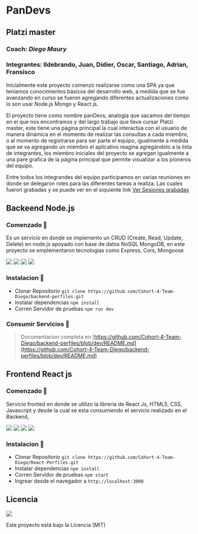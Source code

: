 # PanDevs
## Platzi master
### Coach: *Diego Maury*
### Integrantes: Ildebrando, Juan, Didier, Oscar, Santiago, Adrian, Fransisco


Inicialmente este proyecto comenzó realizarse como una SPA ya que teníamos conocimientos básicos del desarrollo web, a medida que se fue avanzando en curso se fueron agregando diferentes actualizaciones como lo son usar Node.js Mongo y React js. 

El proyecto tiene como nombre panDevs, analogía que sacamos del tiempo en el que nos encontramos y del largo trabajo que lleva cursar Platzi master, este tiene una página principal la cual interactúa con el usuario de manera dinámica en el momento de realizar las consultas a cada miembro, o al momento de registrarse para ser parte el equipo, igualmente a medida que se va agregando un miembro el aplicativo reagina agregándolo a la lista de integrantes, los miembro iniciales del proyecto se agregan igualmente a una pare grafica de la página principal que permite visualizar a los pioneros del equipo.

Entre todos los  integrandes del equipo participamos en varias reuniones en donde se delegaron roles para las diferentes tareas a realiza.
Las cuales fueron grabadas y se puede ver en el siquiente link [Ver Sesiones grabadas](https://drive.google.com/drive/u/0/folders/1Y7KVsIQDkobras1ooW4ftoBsjRkW2Zfp)


## Backeend Node.js
### Comenzado 🚀

Es un servicio en donde se implemento un CRUD (Create, Read, Update, Delete) en node.js apoyado con base de datos NoSQL MongoDB, en este proyecto se emplementaron tecnologias como Express, Cors, Mongoose

<img src="https://img.shields.io/badge/node-11.1.3-green">
<img src="https://img.shields.io/badge/mongoose-5.9.24-red">
<img src="https://img.shields.io/badge/Express.js-4.17.1-lightgrey">
<img src="https://img.shields.io/badge/MongoDB Atlas-Green">

### Instalacion 🔧

- Clonar Repositorio `git clone https://github.com/Cohort-4-Team-Diego/backend-perfiles.git`
- Instalar dependencias `npm install`
- Corren Servidor de pruebas `npm run dev`

### Consumir Servicios 🔩

> Documentacion completa en [https://github.com/Cohort-4-Team-Diego/backend-perfiles/blob/dev/README.md](https://github.com/Cohort-4-Team-Diego/backend-perfiles/blob/dev/README.md)

## Frontend React js

### Comenzado 🚀

Servicio fronted en donde se utilizo la libreria de React Js, HTML5, CSS, Javascript y desde la cual se esta consumiendo el servicio realizado en el Backend, 

<img src="https://img.shields.io/badge/HTML-5-orange">
<img src="https://img.shields.io/badge/CSS-3-blue">
<img src="https://img.shields.io/badge/JavaScript-Yellow">
<img src="https://img.shields.io/badge/React.js-16.13.1-blue">

### Instalacion 🔧

- Clonar Repositorio `git clone https://github.com/Cohort-4-Team-Diego/React-Perfiles.git`
- Instalar dependencias `npm install`
- Corren Servidor de pruebas `npm start`
- Ingrear desde el navegador a `http://localhost:3000`


## Licencia 

<img src="https://img.shields.io/badge/Licence-MIT-RED"> 

Este proyecto está bajo la Licencia (MIT)